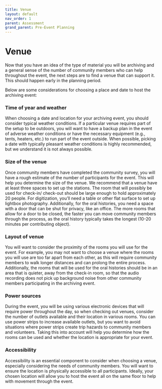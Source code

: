 ```yaml
---
title: Venue
layout: default
nav_order: 1
parent: Assessment
grand_parent: Pre-Event Planning
---
```


# Venue

Now that you have an idea of the type of material you will be archiving and a general sense of the number of community members who can help throughout the event, the next steps are to find a venue that can support it. 
This should happen early in the planning period. 

Below are some considerations for choosing a place and date to host the archiving event:   


### Time of year and weather

When choosing a date and location for your archiving event, you should consider typical weather conditions. 
If a particular venue requires part of the setup to be outdoors, you will want to have a backup plan in the event of adverse weather conditions or have the necessary equipment (e.g., tents, heaters, etc.) to run part of the event outside. When possible, picking a date with typically pleasant weather conditions is highly recommended, but we understand it is not always possible. 



### Size of the venue 
Once community members have completed the community survey, you will have a rough estimate of the number of participants for the event. This will help you determine the size of the venue. We recommend that a venue have at least three spaces to set up the stations. 
The room that will possibly be used for check-in/ check-out should be large enough to hold approximately 20 people. 
For digitization, you’ll need a table or other flat surface to set up lightbox photography. 
Additionally, for the oral histories, you need a space with a door that can be shut for privacy, like an office. The more rooms that allow for a door to be closed, the faster you can move community members through the process, as the oral history typically takes the longest (10-20 minutes per contributing object). 



### Layout of venue 
You will want to consider the proximity of the rooms you will use for the event. For example, you may not want to choose a venue where the rooms you will use are too far apart from each other, as this will require community members to walk longer distances and can prolong the entire process. 
Additionally, the rooms that will be used for the oral histories should be in an area that is quieter, away from the check-in room, so that the audio recording does not pick up background noise from other community members participating in the archiving event. 



### Power sources 
During the event, you will be using various electronic devices that will require power throughout the day, so when checking out venues, consider the number of outlets available and their location in various rooms. 
You can use power strips to increase available outlets, but you want to avoid situations where power strips create trip hazards to community members and volunteers. 
Taking this into account will help you determine how the rooms can be used and whether the location is appropriate for your event. 



### Accessibility 
Accessibility is an essential component to consider when choosing a venue, especially considering the needs of community members. You will want to ensure the location is physically accessible to all participants. 
Ideally, your chosen location will allow you to host the event all on the same floor to help with movement through the event. 

